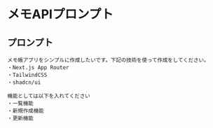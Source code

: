 # メモAPIプロンプト

## プロンプト
```
メモ帳アプリをシンプルに作成したいです。下記の技術を使って作成をしてください。
・Next.js App Router
・TailwindCSS
・shadcn/ui

機能としては以下を入れてください
・一覧機能
・新規作成機能
・更新機能
```